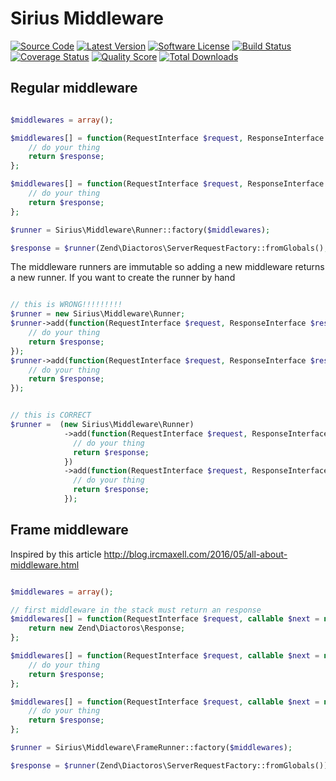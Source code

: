 # Sirius Middleware

[![Source Code](http://img.shields.io/badge/source-siriusphp/middleware-blue.svg?style=flat-square)](https://github.com/siriusphp/middleware)
[![Latest Version](https://img.shields.io/packagist/v/siriusphp/middleware.svg?style=flat-square)](https://github.com/siriusphp/middleware/releases)
[![Software License](https://img.shields.io/badge/license-MIT-brightgreen.svg?style=flat-square)](https://github.com/siriusphp/middleware/blob/master/LICENSE)
[![Build Status](https://img.shields.io/travis/siriusphp/middleware/master.svg?style=flat-square)](https://travis-ci.org/siriusphp/middleware)
[![Coverage Status](https://img.shields.io/scrutinizer/coverage/g/siriusphp/middleware.svg?style=flat-square)](https://scrutinizer-ci.com/g/siriusphp/middleware/code-structure)
[![Quality Score](https://img.shields.io/scrutinizer/g/siriusphp/middleware.svg?style=flat-square)](https://scrutinizer-ci.com/g/siriusphp/middleware)
[![Total Downloads](https://img.shields.io/packagist/dt/siriusphp/middleware.svg?style=flat-square)](https://packagist.org/packages/siriusphp/middleware)


## Regular middleware

```php

$middlewares = array();

$middlewares[] = function(RequestInterface $request, ResponseInterface $response, callable $next = null) {
    // do your thing
    return $response;
};

$middlewares[] = function(RequestInterface $request, ResponseInterface $response, callable $next = null) {
    // do your thing
    return $response;
};

$runner = Sirius\Middleware\Runner::factory($middlewares);

$response = $runner(Zend\Diactoros\ServerRequestFactory::fromGlobals(), new Zend\Diactoros\Response);

```

The middleware runners are immutable so adding a new middleware returns a new runner. If you want to create the runner by hand 

```php

// this is WRONG!!!!!!!!!
$runner = new Sirius\Middleware\Runner;
$runner->add(function(RequestInterface $request, ResponseInterface $response, callable $next = null) {
    // do your thing
    return $response;
});
$runner->add(function(RequestInterface $request, ResponseInterface $response, callable $next = null) {
    // do your thing
    return $response;
});


// this is CORRECT
$runner =  (new Sirius\Middleware\Runner)
            ->add(function(RequestInterface $request, ResponseInterface $response, callable $next = null) {
              // do your thing
              return $response;
            })
            ->add(function(RequestInterface $request, ResponseInterface $response, callable $next = null) {
              // do your thing
              return $response;
            });

```

## Frame middleware

Inspired by this article http://blog.ircmaxell.com/2016/05/all-about-middleware.html

```php

$middlewares = array();

// first middleware in the stack must return an response
$middlewares[] = function(RequestInterface $request, callable $next = null) {
    return new Zend\Diactoros\Response;
};

$middlewares[] = function(RequestInterface $request, callable $next = null) {
    // do your thing
    return $response;
};

$middlewares[] = function(RequestInterface $request, callable $next = null) {
    // do your thing
    return $response;
};

$runner = Sirius\Middleware\FrameRunner::factory($middlewares);

$response = $runner(Zend\Diactoros\ServerRequestFactory::fromGlobals());

```
